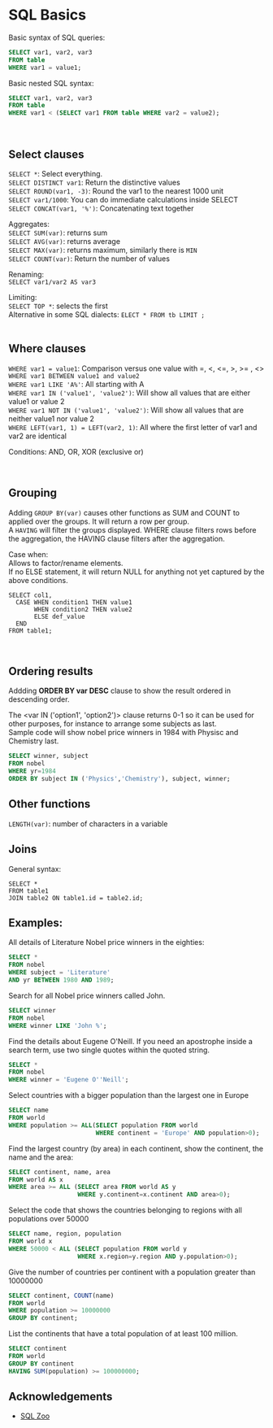 # SQL Basics

Basic syntax of SQL queries:

```SQL
SELECT var1, var2, var3
FROM table
WHERE var1 = value1;
```

Basic nested SQL syntax:
```SQL
SELECT var1, var2, var3
FROM table
WHERE var1 < (SELECT var1 FROM table WHERE var2 = value2);
```


<br>

## Select clauses
`SELECT *`: Select everything.  
`SELECT DISTINCT var1`: Return the distinctive values  
`SELECT ROUND(var1, -3)`: Round the var1 to the nearest 1000 unit  
`SELECT var1/1000`: You can do immediate calculations inside SELECT  
`SELECT CONCAT(var1, '%')`: Concatenating text together  

Aggregates:  
`SELECT SUM(var)`: returns sum  
`SELECT AVG(var)`: returns average  
`SELECT MAX(var)`: returns maximum, similarly there is `MIN`   
`SELECT COUNT(var)`: Return the number of values    

Renaming:  
`SELECT var1/var2 AS var3`  

Limiting:  
`SELECT TOP *`: selects the first   
Alternative in some SQL dialects: `ELECT * FROM tb LIMIT ;`  
<br>

## Where clauses

`WHERE var1 = value1`:  Comparison versus one value with =, <, <=, >, >= , <>  
`WHERE var1 BETWEEN value1 and value2`  
`WHERE var1 LIKE 'A%'`:  All starting with A  
`WHERE var1 IN ('value1', 'value2')`: Will show all values that are either value1 or value 2  
`WHERE var1 NOT IN ('value1', 'value2')`: Will show all values that are neither value1 nor value 2  
`WHERE LEFT(var1, 1) = LEFT(var2, 1)`: All where the first letter of var1 and var2 are identical  

Conditions:
AND, OR, XOR (exclusive or)

<br>


## Grouping
Adding `GROUP BY(var)` causes other functions as SUM and COUNT to applied over the groups. It will return a row per group.  
A `HAVING` will filter the groups displayed. WHERE clause filters rows before the aggregation, the HAVING clause filters after the aggregation.  
  
Case when:  
Allows to factor/rename elements.  
If no ELSE statement, it will return NULL for anything not yet captured by the above conditions. 

```
SELECT col1, 
  CASE WHEN condition1 THEN value1 
       WHEN condition2 THEN value2  
       ELSE def_value 
  END 
FROM table1;
```



<br>

## Ordering results
Addding **ORDER BY var DESC** clause to show the result ordered in descending order.

The <var IN ('option1', 'option2')> clause returns 0-1 so it can be used for other purposes, for instance to arrange some subjects as last.  
Sample code will show nobel price winners in 1984 with Physisc and Chemistry last.
```SQL
SELECT winner, subject
FROM nobel
WHERE yr=1984
ORDER BY subject IN ('Physics','Chemistry'), subject, winner;
```


## Other functions
`LENGTH(var)`: number of characters in a variable



## Joins

General syntax:
```
SELECT *
FROM table1 
JOIN table2 ON table1.id = table2.id;
```




## Examples:
All details of Literature Nobel price winners in the eighties:
```SQL
SELECT *
FROM nobel
WHERE subject = 'Literature' 
AND yr BETWEEN 1980 AND 1989;
```

Search for all Nobel price winners called John.
```SQL
SELECT winner
FROM nobel
WHERE winner LIKE 'John %';
```

Find the details about Eugene O'Neill.
If you need an apostrophe inside a search term, use two single quotes within the quoted string.
```SQL
SELECT *
FROM nobel
WHERE winner = 'Eugene O''Neill';
```

Select countries with a bigger population than the largest one in Europe
```SQL
SELECT name
FROM world
WHERE population >= ALL(SELECT population FROM world
                        WHERE continent = 'Europe' AND population>0);
```


Find the largest country (by area) in each continent, show the continent, the name and the area: 
```SQL
SELECT continent, name, area 
FROM world AS x
WHERE area >= ALL (SELECT area FROM world AS y
                   WHERE y.continent=x.continent AND area>0);
```

Select the code that shows the countries belonging to regions with all populations over 50000 
```SQL
SELECT name, region, population 
FROM world x 
WHERE 50000 < ALL (SELECT population FROM world y 
                   WHERE x.region=y.region AND y.population>0);
```

Give the number of countries per continent with a population greater than 10000000
```SQL
SELECT continent, COUNT(name)
FROM world
WHERE population >= 10000000
GROUP BY continent;
```
List the continents that have a total population of at least 100 million. 
```SQL
SELECT continent
FROM world
GROUP BY continent
HAVING SUM(population) >= 100000000;
```


## Acknowledgements

+ [SQL Zoo](http://sqlzoo.net)
